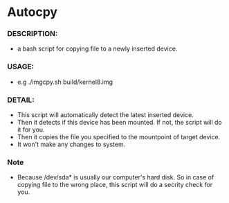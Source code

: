 # Autocpy
### DESCRIPTION:
* a bash script for copying file to a newly inserted device.

### USAGE:
* e.g  ./imgcpy.sh build/kernel8.img


### DETAIL:
* This script will automatically detect the latest inserted device.
* Then it detects if this device has been mounted. If not, the script will do it for you.
* Then it copies the file you specified to the mountpoint of target device.
* It won't make any changes to system.

### Note
* Because /dev/sda* is usually our computer's hard disk. So in case of copying file to the wrong place, this script will do a secrity check for you.